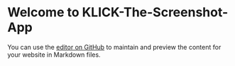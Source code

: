 # Welcome to KLICK-The-Screenshot-App

You can use the [editor on GitHub](https://github.com/Danish-Shaikh786/KLICK-The-Screenshot-App/edit/master/README.md) to maintain and preview the content for your website in Markdown files.

